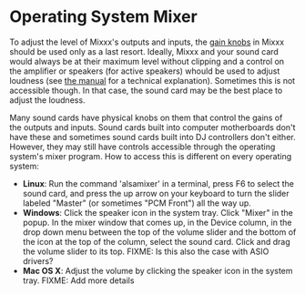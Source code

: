 # Operating System Mixer

To adjust the level of Mixxx's outputs and inputs, the [gain
knobs](http://mixxx.org/manual/latest/chapters/user_interface.html#interface-gain-knob)
in Mixxx should be used only as a last resort. Ideally, Mixxx and your
sound card would always be at their maximum level without clipping and a
control on the amplifier or speakers (for active speakers) whould be
used to adjust loudness (see [the
manual](http://mixxx.org/manual/latest/chapters/djing_with_mixxx.html#setting-your-levels-properly-gain-staging)
for a technical explanation). Sometimes this is not accessible though.
In that case, the sound card may be the best place to adjust the
loudness.

Many sound cards have physical knobs on them that control the gains of
the outputs and inputs. Sound cards built into computer motherboards
don't have these and sometimes sound cards built into DJ controllers
don't either. However, they may still have controls accessible through
the operating system's mixer program. How to access this is different on
every operating system:

  - **Linux**: Run the command 'alsamixer' in a terminal, press F6 to
    select the sound card, and press the up arrow on your keyboard to
    turn the slider labeled "Master" (or sometimes "PCM Front") all the
    way up.
  - **Windows**: Click the speaker icon in the system tray. Click
    "Mixer" in the popup. In the mixer window that comes up, in the
    Device column, in the drop down menu between the top of the volume
    slider and the bottom of the icon at the top of the column, select
    the sound card. Click and drag the volume slider to its top. FIXME:
    Is this also the case with ASIO drivers?
  - **Mac OS X**: Adjust the volume by clicking the speaker icon in the
    system tray. FIXME: Add more details
